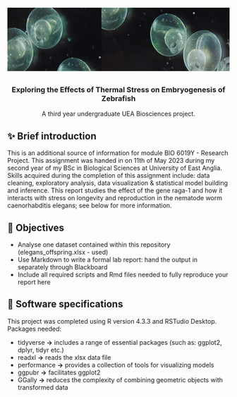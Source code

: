 <!-- PROJECT LOGO -->
<br />
<div align="center">
  <a href="https://github.com/denisabatrinu/research-project">
    <img src="images/fish.png" alt="Logo" width="584" height="150">
  </a>

  <h3 align="center">Exploring the Effects of Thermal Stress on Embryogenesis of Zebrafish</h3>

  <p align="center">
    A third year undergraduate UEA Biosciences project.
    <br />
  </p>
</div>

## ✨ Brief introduction
This is an additional source of information for module BIO 6019Y - Research Project. This assignment was handed in on 11th of May 2023 during my second year of my BSc in Biological Sciences at University of East Anglia. Skills acquired during the completion of this assignment include:  data cleaning, exploratory analysis, data visualization & statistical model building and inference.
This report studies the effect of the gene raga-1 and how it interacts with stress on longevity and reproduction in the nematode worm caenorhabditis elegans; see below for more information.


## 🎯 Objectives
-  Analyse one dataset contained within this repository (elegans_offspring.xlsx - used)
-  Use Markdown to write a formal lab report: hand the output in separately through Blackboard
-  Include all required scripts and Rmd files needed to fully reproduce your report here


## :round_pushpin:  Software specifications
This project was completed using R version 4.3.3 and RSTudio Desktop. Packages needed:
-  tidyverse **→** includes a range of essential packages (such as: ggplot2, dplyr, tidyr etc.)
-  readxl **→** reads the xlsx data file
-  performance **→** provides a collection of tools for visualizing models
-  ggpubr **→** facilitates ggplot2
-  GGally **→** reduces the complexity of combining geometric objects with transformed data
